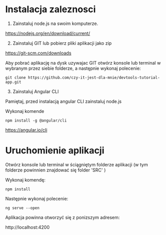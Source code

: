 # Instalacja zaleznosci

1. Zainstaluj node.js na swoim komputerze. 

https://nodejs.org/en/download/current/

2. Zainstaluj GIT lub pobierz pliki aplikacji jako zip

https://git-scm.com/downloads

Aby pobrać aplikację na dysk uzywajac GIT otwórz konsole lub terminal w wybranym przez siebie folderze, a następnie wykonaj polecenie:

`git clone https://github.com/czy-it-jest-dla-mnie/devtools-tutorial-app.git`

3. Zainstaluj Angular CLI

Pamiętaj, przed instalacją angular CLI zainstaluj node.js

Wykonaj komende

`npm install -g @angular/cli`

https://angular.io/cli

# Uruchomienie aplikacji

Otwórz konsole lub terminal w ściągniętym folderze aplikacji (w tym folderze powinnien znajdować się folder 'SRC' )

Wykonaj komendę:

`npm install`

Następnie wykonaj polecenie:

`ng serve --open`

Aplikacja powinna otworzyć się z ponizszym adresem:

http://localhost:4200